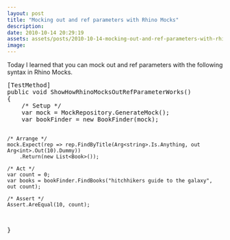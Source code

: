 ```yaml
---
layout: post
title: "Mocking out and ref parameters with Rhino Mocks"
description:
date: 2010-10-14 20:29:19
assets: assets/posts/2010-10-14-mocking-out-and-ref-parameters-with-rhino-mocks
image: 
---
```


<p>Today I learned that you can mock out and ref parameters with the following syntax in Rhino Mocks.</p>
<pre class="brush:csharp">[TestMethod]
public void ShowHowRhinoMocksOutRefParameterWorks()
{
    /* Setup */
    var mock = MockRepository.GenerateMock<IBookRepository>();
    var bookFinder = new BookFinder(mock);

    /* Arrange */
    mock.Expect(rep => rep.FindByTitle(Arg<string>.Is.Anything, out Arg<int>.Out(10).Dummy))
        .Return(new List<Book>());

    /* Act */
    var count = 0;
    var books = bookFinder.FindBooks("hitchhikers guide to the galaxy", out count);

    /* Assert */
    Assert.AreEqual(10, count);
}</pre>
